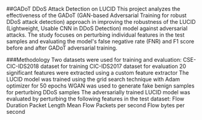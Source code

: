 ##GADoT DDoS Attack Detection on LUCID
This project analyzes the effectiveness of the GADoT (GAN-based Adversarial Training for robust DDoS attack detection) approach in improving the robustness of the LUCID (Lightweight, Usable CNN in DDoS Detection) model against adversarial attacks. The study focuses on perturbing individual features in the test samples and evaluating the model's false negative rate (FNR) and F1 score before and after GADoT adversarial training.

###Methodology
Two datasets were used for training and evaluation:
CSE-CIC-IDS2018 dataset for training
CIC-IDS2017 dataset for evaluation
20 significant features were extracted using a custom feature extractor
The LUCID model was trained using the grid search technique with Adam optimizer for 50 epochs
WGAN was used to generate fake benign samples for perturbing DDoS samples
The adversarially trained LUCID model was evaluated by perturbing the following features in the test dataset:
Flow Duration
Packet Length Mean
Flow Packets per second
Flow bytes per second
